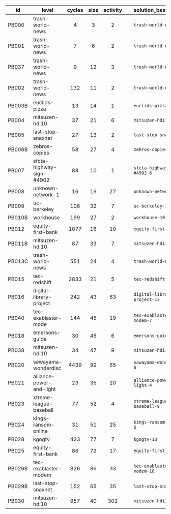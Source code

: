 | id  | level | cycles | size  | activity | &nbsp; | solution_best_cycles | solution_best_size | solution_best_activity |
| --- | ----- | :----: | :---: | :------: | ------ | -------------------- | ------------------ | ---------------------- |
| PB000 | trash-world-news | 4 | 3 | 2 | &nbsp; | `trash-world-news-1` | `trash-world-news-1` | `trash-world-news-1` |
| PB001 | trash-world-news | 7 | 6 | 2 | &nbsp; | `trash-world-news-10` | `trash-world-news-10` | `trash-world-news-10` |
| PB037 | trash-world-news | 9 | 12 | 3 | &nbsp; | `trash-world-news-12` | `trash-world-news-12` | `trash-world-news-13` |
| PB002 | trash-world-news | 132 | 11 | 2 | &nbsp; | `trash-world-news-29` | `trash-world-news-9` | `trash-world-news-20` |
| PB003B | euclids-pizza | 13 | 14 | 1 | &nbsp; | `euclids-pizza-4` | `euclids-pizza-4` | `euclids-pizza-2` |
| PB004 | mitsuzen-hdi10 | 37 | 21 | 6 | &nbsp; | `mitsuzen-hdi10-35` | `mitsuzen-hdi10-30` | `mitsuzen-hdi10-30` |
| PB005 | last-stop-snaxnet | 27 | 13 | 2 | &nbsp; | `last-stop-snaxnet-16` | `last-stop-snaxnet-11` | `last-stop-snaxnet-11` |
| PB006B | zebros-copies | 58 | 27 | 4 | &nbsp; | `zebros-copies-5` | `zebros-copies-3` | `zebros-copies-3` |
| PB007 | sfcta-highway-sign-#4902 | 88 | 10 | 1 | &nbsp; | `sfcta-highway-sign-#4902-6` | `sfcta-highway-sign-#4902-3` | `sfcta-highway-sign-#4902-3` |
| PB008 | unknown-network-1 | 16 | 19 | 27 | &nbsp; | `unknown-network-1-3` | `unknown-network-1-2` | `unknown-network-1-2` |
| PB009 | uc-berkeley | 106 | 32 | 7 | &nbsp; | `uc-berkeley-11` | `uc-berkeley-9` | `uc-berkeley-2` |
| PB010B | workhouse | 199 | 27 | 2 | &nbsp; | `workhouse-10` | `workhouse-5` | `workhouse-3` |
| PB012 | equity-first-bank | 1077 | 16 | 10 | &nbsp; | `equity-first-bank-11` | `equity-first-bank-5` | `equity-first-bank-10` |
| PB011B | mitsuzen-hdi10 | 87 | 33 | 7 | &nbsp; | `mitsuzen-hdi10-18` | `mitsuzen-hdi10-19` | `mitsuzen-hdi10-17` |
| PB013C | trash-world-news | 551 | 24 | 4 | &nbsp; | `trash-world-news-32` | `trash-world-news-32` | `trash-world-news-16` |
| PB015 | tec-redshift | 2833 | 21 | 5 | &nbsp; | `tec-redshift-8` | `tec-redshift-1` | `tec-redshift-1` |
| PB016 | digital-library-project | 242 | 43 | 63 | &nbsp; | `digital-library-project-13` | `digital-library-project-12` | `digital-library-project-1` |
| PB040 | tec-exablaster-mode | 144 | 45 | 19 | &nbsp; | `tec-exablaster-modem-7` | `tec-exablaster-modem-1` | `tec-exablaster-modem-1` |
| PB018 | emersons-guide | 30 | 45 | 6 | &nbsp; | `emersons-guide-5` | `emersons-guide-1` | `emersons-guide-1` |
| PB038 | mitsuzen-hdi10 | 34 | 47 | 9 | &nbsp; | `mitsuzen-hdi10-27` | `mitsuzen-hdi10-12` | `mitsuzen-hdi10-23` |
| PB020 | sawayama-wonderdisc | 4439 | 99 | 65 | &nbsp; | `sawayama-wonderdisc-6` | `sawayama-wonderdisc-3` | `sawayama-wonderdisc-3` |
| PB021 | alliance-power-and-light | 23 | 35 | 20 | &nbsp; | `alliance-power-and-light-4` | `alliance-power-and-light-4` | `alliance-power-and-light-4` |
| PB023 | xtreme-league-baseball | 77 | 52 | 4 | &nbsp; | `xtreme-league-baseball-9` | `xtreme-league-baseball-9` | `xtreme-league-baseball-8` |
| PB024 | kings-ransom-online | 31 | 51 | 25 | &nbsp; | `kings-ransom-online-6` | `kings-ransom-online-1` | `kings-ransom-online-5` |
| PB028 | kgogtv | 423 | 77 | 7 | &nbsp; | `kgogtv-13` | `kgogtv-12` | `kgogtv-10` |
| PB025 | equity-first-bank | 86 | 72 | 17 | &nbsp; | `equity-first-bank-14` | `equity-first-bank-14` | `equity-first-bank-14` |
| PB026B | tec-exablaster-modem | 826 | 86 | 33 | &nbsp; | `tec-exablaster-modem-18` | `tec-exablaster-modem-16` | `tec-exablaster-modem-12` |
| PB029B | last-stop-snaxnet | 152 | 65 | 35 | &nbsp; | `last-stop-snaxnet-15` | `last-stop-snaxnet-14` | `last-stop-snaxnet-15` |
| PB030 | mitsuzen-hdi10 | 957 | 40 | 302 | &nbsp; | `mitsuzen-hdi10-33` | `mitsuzen-hdi10-33` | `mitsuzen-hdi10-33` |
